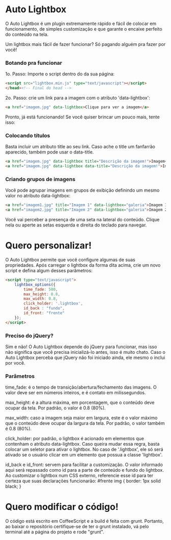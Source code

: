 Auto Lightbox
========
O Auto Lightbox é um plugin extremamente rápido e fácil de colocar em funcionamento, de simples customização e que garante o encaixe perfeito do conteúdo na tela.

Um lightbox mais fácil de fazer funcionar? Só pagando alguém pra fazer por você!

### Botando pra funcionar ###

1o. Passo: Importe o script dentro do <head> da sua página:
```html
<script src="lightbox.min.js" type="text/javascript"></script>
</head><!-- Final do head -->
```

2o. Passo: crie um link para a imagem com o atributo 'data-lightbox':
```html
<a href="imagem.jpg" data-lightbox>Clique para ver a imagem</a>
```

Pronto, já está funcionando! Se você quiser brincar um pouco mais, tente isso:

### Colocando títulos ###
Basta incluir um atributo title ao seu link. Caso ache o title um fanfarrão aparecido, também pode usar o data-title.
```html
<a href="imagem.jpg" data-lightbox title="Descrição da imagem!">Imagem</a>
<a href="imagem.jpg" data-lightbox data-title="Descrição da imagem!">Imagem</a>
```
### Criando grupos de imagens ###
Você pode agrupar imagens em grupos de exibição definindo um mesmo valor no atributo data-lightbox:
```html
<a href="imagem1.jpg" title="Imagem 1" data-lightbox="galeria">Imagem 1</a>
<a href="imagem2.jpg" title="Imagem 2" data-lightbox="galeria">Imagem 2</a>
```
Você vai perceber a presença de uma seta na lateral do conteúdo. Clique nela ou aperte as setas esquerda e direita do teclado para navegar.

Quero personalizar!
========
O Auto Lightbox permite que você configure algumas de suas propriedades. Após carregar o lightbox da forma dita acima, crie um novo script e defina algum desses parâmetros:
```html
<script type="text/javascript">
	lightbox_options({
		time_fade: 500,
		max_height: 0.8,
		max_width: 0.8,
		click_holder: '.lightbox',
		id_back : "fundo",
		id_front: "frente"
	});
</script>
```
### Preciso do jQuery? ###
Sim e não! O Auto Lightbox depende do jQuery para funcionar, mas isso não significa que você precisa inicializá-lo antes, isso é muito chato. Caso o Auto Lightbox perceba que jQuery não foi iniciado ainda, ele mesmo o inclui por você.

### Parâmetros ###

time_fade: é o tempo de transição/abertura/fechamento das imagens. O valor deve ser em números inteiros, e é contato em milissegundos.

max_height: é a altura máxima, em porcentagem, que o conteúdo deve ocupar da tela. Por padrão, o valor é 0.8 (80%).

max_width: caso a imagem seja maior em largura, este é o valor máximo que o conteúdo deve ocupar da largura da tela. Por padrão, o valor também é 0.8 (80%).

click_holder: por padrão, o lightbox é acionado em elementos que contenham o atributo data-lightbox. Caso queira mudar essa regra, basta colocar um seletor para ativar o lightbox. No caso de '.lightbox', ele só será ativado se o usuário clicar em um elemento que possua a classe 'lightbox'.

id_back e id_front: servem para facilitar a customização. O valor informado aqui será repassado como id para a parte de conteúdo e fundo do lightbox. Ao customizar o lightbox num CSS externo, referencie esse id para ter certeza que suas declarações funcionarão: #frente img { border: 1px solid black; }

Quero modificar o código!
========
O código está escrito em CoffeeScript e a build é feita com grunt. Portanto, ao baixar o repositório certifique-se de ter o grunt instalado, vá pelo terminal até a página do projeto e rode "grunt".